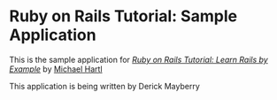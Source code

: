 # Ruby on Rails Tutorial: Sample Application

This is the sample application for [*Ruby on Rails Tutorial: Learn Rails by
Example*](http://railstutorial.org/) by [Michael Hartl](http://michaelhartl.com)

This application is being written by Derick Mayberry